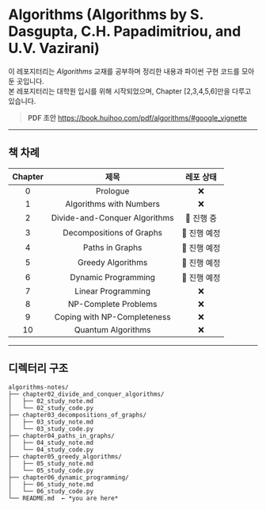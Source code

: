 # Algorithms (Algorithms by S. Dasgupta, C.H. Papadimitriou, and U.V. Vazirani)

이 레포지터리는 _Algorithms_ 교재를 공부하며 정리한 내용과 파이썬 구현 코드를 모아둔 곳입니다. <br/>
본 레포지터리는 대학원 입시를 위해 시작되었으며, Chapter [2,3,4,5,6]만을 다루고 있습니다.

> **PDF 초안** <https://book.huihoo.com/pdf/algorithms/#google_vignette>

---

## 책 차례
| Chapter | 제목 | 레포 상태 |
|:---------:|:------:|:----:|
| 0 | Prologue | ❌ |
| 1 | Algorithms with Numbers | ❌ |
| 2 | Divide-and-Conquer Algorithms | 🔄 진행 중 |
| 3 | Decompositions of Graphs | 🔄 진행 예정 |
| 4 | Paths in Graphs | 🔄 진행 예정 | 
| 5 | Greedy Algorithms | 🔄 진행 예정 |
| 6 | Dynamic Programming | 🔄 진행 예정 | 
| 7 | Linear Programming | ❌ |
| 8 | NP-Complete Problems | ❌ |
| 9 | Coping with NP-Completeness | ❌ |
| 10 | Quantum Algorithms | ❌ | 

---

## 디렉터리 구조
```
algorithms-notes/
├── chapter02_divide_and_conquer_algorithms/
│   ├── 02_study_note.md
│   └── 02_study_code.py
├── chapter03_decompositions_of_graphs/
│   ├── 03_study_note.md
│   └── 03_study_code.py
├── chapter04_paths_in_graphs/
│   ├── 04_study_note.md
│   └── 04_study_code.py
├── chapter05_greedy_algorithms/
│   ├── 05_study_note.md
│   └── 05_study_code.py
├── chapter06_dynamic_programming/
│   ├── 06_study_note.md
│   └── 06_study_code.py
└── README.md  ← *you are here*
```
